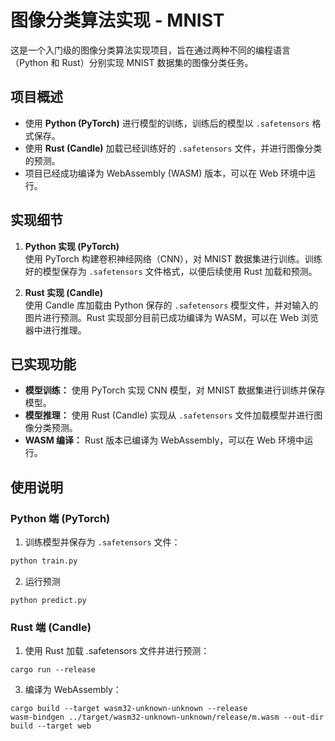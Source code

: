 # 图像分类算法实现 - MNIST

这是一个入门级的图像分类算法实现项目，旨在通过两种不同的编程语言（Python 和 Rust）分别实现 MNIST 数据集的图像分类任务。

## 项目概述

- 使用 **Python (PyTorch)** 进行模型的训练，训练后的模型以 `.safetensors` 格式保存。
- 使用 **Rust (Candle)** 加载已经训练好的 `.safetensors` 文件，并进行图像分类的预测。
- 项目已经成功编译为 WebAssembly (WASM) 版本，可以在 Web 环境中运行。

## 实现细节

1. **Python 实现 (PyTorch)**  
   使用 PyTorch 构建卷积神经网络（CNN），对 MNIST 数据集进行训练。训练好的模型保存为 `.safetensors` 文件格式，以便后续使用 Rust 加载和预测。

2. **Rust 实现 (Candle)**  
   使用 Candle 库加载由 Python 保存的 `.safetensors` 模型文件，并对输入的图片进行预测。Rust 实现部分目前已成功编译为 WASM，可以在 Web 浏览器中进行推理。

## 已实现功能

- **模型训练：** 使用 PyTorch 实现 CNN 模型，对 MNIST 数据集进行训练并保存模型。
- **模型推理：** 使用 Rust (Candle) 实现从 `.safetensors` 文件加载模型并进行图像分类预测。
- **WASM 编译：** Rust 版本已编译为 WebAssembly，可以在 Web 环境中运行。


## 使用说明

### Python 端 (PyTorch)

1. 训练模型并保存为 `.safetensors` 文件：

```bash
python train.py
```
2. 运行预测
```
python predict.py
```
### Rust 端 (Candle)
1. 使用 Rust 加载 .safetensors 文件并进行预测：
```
cargo run --release
```
3. 编译为 WebAssembly：
```
cargo build --target wasm32-unknown-unknown --release
wasm-bindgen ../target/wasm32-unknown-unknown/release/m.wasm --out-dir build --target web
```
